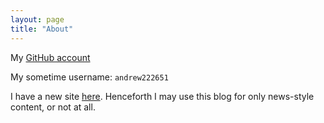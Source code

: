 ```yaml
---
layout: page
title: "About"
---
```


My [GitHub account](https://github.com/amacfie)

My sometime username: `andrew222651`

I have a new site [here](https://github.com/amacfie/public_notes/wiki).
Henceforth I may use this blog for only news-style content, or not at all.

